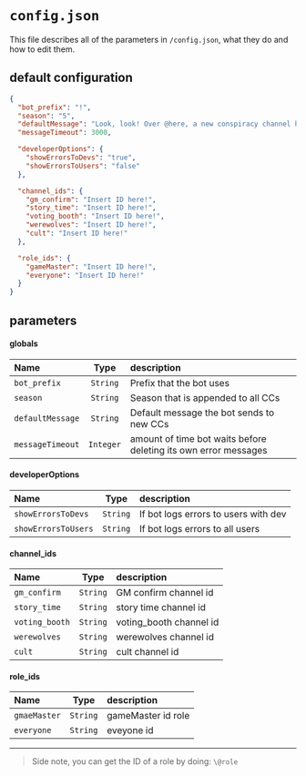# `config.json`
This file describes all of the parameters in `/config.json`, what they do and how to edit them.

## default configuration
```JSON
{
  "bot_prefix": "!",
  "season": "5",
  "defaultMessage": "Look, look! Over @here, a new conspiracy channel has been created! The creator, has brought you together! Maybe he has something to say... If you need help managing your conspiracy channel, type ~help c for help.",
  "messageTimeout": 3000,

  "developerOptions": {
    "showErrorsToDevs": "true",
    "showErrorsToUsers": "false"
  },

  "channel_ids": {
    "gm_confirm": "Insert ID here!",
    "story_time": "Insert ID here!",
    "voting_booth": "Insert ID here!",
    "werewolves": "Insert ID here!",
    "cult": "Insert ID here!"
  },

  "role_ids": {
    "gameMaster": "Insert ID here!",
    "everyone": "Insert ID here!"
  }
}

```
## parameters

#### globals
| Name             |   Type    | description                                                     |
|:-----------------|:---------:|:----------------------------------------------------------------|
| `bot_prefix`     | `String`  | Prefix that the bot uses                                        |
| `season`         | `String`  | Season that is appended to all CCs                              |
| `defaultMessage` | `String`  | Default message the bot sends to new CCs                        |
| `messageTimeout` | `Integer` | amount of time bot waits before deleting its own error messages |

 #### developerOptions
| Name                |   Type   | description                          |
|:--------------------|:--------:|:-------------------------------------|
| `showErrorsToDevs`  | `String` | If bot logs errors to users with dev |
| `showErrorsToUsers` | `String` | If bot logs errors to all users      |

#### channel_ids
| Name           |   Type   | description             |
|:---------------|:--------:|:------------------------|
| `gm_confirm`   | `String` | GM confirm channel id   |
| `story_time`   | `String` | story time channel id   |
| `voting_booth` | `String` | voting_booth channel id |
| `werewolves`   | `String` | werewolves channel id   |
| `cult`         | `String` | cult channel id         |

#### role_ids
| Name         |   Type   | description        |
|:-------------|:--------:|:-------------------|
| `gmaeMaster` | `String` | gameMaster id role |
| `everyone`   | `String` | eveyone id         |

----
> Side note, you can get the ID of a role by doing: `\@role`
